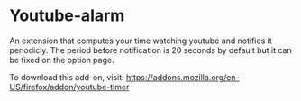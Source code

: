 # Youtube-alarm
An extension that computes your time watching youtube and notifies it periodicly. The period before notification is 20 seconds by default but it can be fixed on the option page.

To download this add-on, visit: https://addons.mozilla.org/en-US/firefox/addon/youtube-timer
